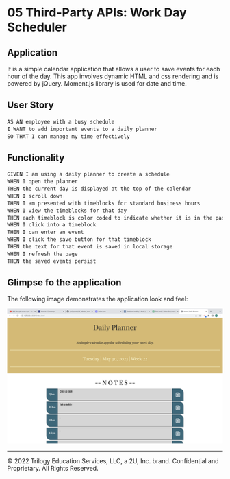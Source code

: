 # 05 Third-Party APIs: Work Day Scheduler

## Application

It is a simple calendar application that allows a user to save events for each hour of the day. This app involves dynamic HTML and css rendering and is powered by jQuery.
Moment.js library is used for date and time.

## User Story

```md
AS AN employee with a busy schedule
I WANT to add important events to a daily planner
SO THAT I can manage my time effectively
```

## Functionality

```md
GIVEN I am using a daily planner to create a schedule
WHEN I open the planner
THEN the current day is displayed at the top of the calendar
WHEN I scroll down
THEN I am presented with timeblocks for standard business hours
WHEN I view the timeblocks for that day
THEN each timeblock is color coded to indicate whether it is in the past, present, or future
WHEN I click into a timeblock
THEN I can enter an event
WHEN I click the save button for that timeblock
THEN the text for that event is saved in local storage
WHEN I refresh the page
THEN the saved events persist
```
## Glimpse fo the application
The following image demonstrates the application look and feel:

![Snapshot of the application](././Assets/developed_app.png)

- - -
© 2022 Trilogy Education Services, LLC, a 2U, Inc. brand. Confidential and Proprietary. All Rights Reserved.
